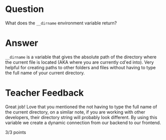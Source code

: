 # Question

What does the `__dirname` environment variable return?

# Answer

`__dirname` is a variable that gives the absolute path of the directory where the current file is located (AKA where you are currently cd'ed into). Very helpful for creating paths to other folders and files without having to type the full name of your current directory.

# Teacher Feedback

Great job! Love that you mentioned the not having to type the full name of the current directory, on a similar note, if you are working with other developers, their directory string will probably look different. By using this variable we create a dynamic connection from our backend to our frontend.  

3/3 points
